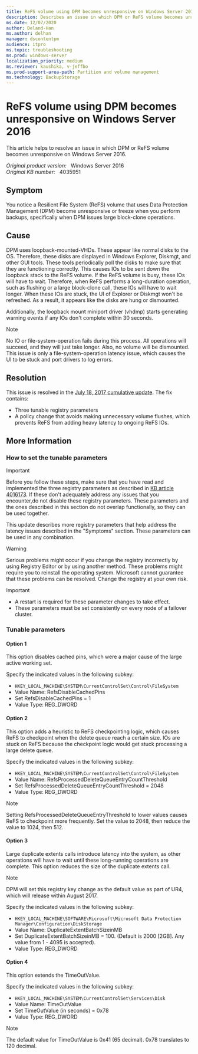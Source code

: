 ```yaml
---
title: ReFS volume using DPM becomes unresponsive on Windows Server 2016
description: Describes an issue in which DPM or ReFS volume becomes unresponsive on Windows Server 2016.
ms.date: 12/07/2020
author: Deland-Han
ms.author: delhan 
manager: dscontentpm
audience: itpro
ms.topic: troubleshooting
ms.prod: windows-server
localization_priority: medium
ms.reviewer: kaushika, v-jeffbo
ms.prod-support-area-path: Partition and volume management
ms.technology: BackupStorage
---
```

# ReFS volume using DPM becomes unresponsive on Windows Server 2016

This article helps to resolve an issue in which DPM or ReFS volume becomes unresponsive on Windows Server 2016.

_Original product version:_ &nbsp; Windows Server 2016  
_Original KB number:_ &nbsp; 4035951

## Symptom

You notice a Resilient File System (ReFS) volume that uses Data Protection Management (DPM) become unresponsive or freeze when you perform backups, specifically when DPM issues large block-clone operations.

## Cause  

DPM uses loopback-mounted-VHDs. These appear like normal disks to the OS. Therefore, these disks are displayed in Windows Explorer, Diskmgt, and other GUI tools. These tools periodically poll the disks to make sure that they are functioning correctly. This causes IOs to be sent down the loopback stack to the ReFS volume. If the ReFS volume is busy, these IOs will have to wait. Therefore, when ReFS performs a long-duration operation, such as flushing or a large block-clone call, these IOs will have to wait longer. When these IOs are stuck, the UI of Explorer or Diskmgt won't be refreshed. As a result, it appears like the disks are hung or dismounted.

Additionally, the loopback mount miniport driver (vhdmp) starts generating warning events if any IOs don't complete within 30 seconds.

> [!NOTE]
> No IO or file-system-operation fails during this process. All operations will succeed, and they will just take longer. Also, no volume will be dismounted. This issue is only a file-system-operation latency issue, which causes the UI to be stuck and port drivers to log errors.

## Resolution

This issue is resolved in the [July 18, 2017 cumulative update](https://support.microsoft.com/help/4025334/). The fix contains:

- Three tunable registry parameters
- A policy change that avoids making unnecessary volume flushes, which prevents ReFS from adding heavy latency to ongoing ReFS IOs.

## More Information

### How to set the tunable parameters

> [!IMPORTANT]
> Before you follow these steps, make sure that you have read and implemented the three registry parameters as described in [KB article 4016173](https://support.microsoft.com/help/4016173/fix-heavy-memory-usage-in-refs-on-windows-server-2016-and-windows-10). If these don't adequately address any issues that you encounter,do not disable these registry parameters. These parameters and the ones described in this section do not overlap functionally, so they can be used together.  

This update describes more registry parameters that help address the latency issues described in the "Symptoms" section. These parameters can be used in any combination.  

> [!Warning]
> Serious problems might occur if you change the registry incorrectly by using Registry Editor or by using another method. These problems might require you to reinstall the operating system. Microsoft cannot guarantee that these problems can be resolved. Change the registry at your own risk.  

> [!IMPORTANT]
>
> - A restart is required for these parameter changes to take effect.
> - These parameters must be set consistently on every node of a failover cluster.

### Tunable parameters

#### Option 1

This option disables cached pins, which were a major cause of the large active working set.  

Specify the indicated values in the following subkey:  

- `HKEY_LOCAL_MACHINE\SYSTEM\CurrentControlSet\Control\FileSystem`
- Value Name: RefsDisableCachedPins  
- Set RefsDisableCachedPins = 1
- Value Type: REG_DWORD

#### Option 2

This option adds a heuristic to ReFS checkpointing logic, which causes ReFS to checkpoint when the delete queue reach a certain size. IOs are stuck on ReFS because the checkpoint logic would get stuck processing a large delete queue.  

Specify the indicated values in the following subkey:  

- `HKEY_LOCAL_MACHINE\SYSTEM\CurrentControlSet\Control\FileSystem`
- Value Name: RefsProcessedDeleteQueueEntryCountThreshold  
- Set RefsProcessedDeleteQueueEntryCountThreshold = 2048  
- Value Type: REG_DWORD

> [!Note]
> Setting RefsProcessedDeleteQueueEntryThreshold to lower values causes ReFS to checkpoint more frequently. Set the value to 2048, then reduce the value to 1024, then 512.  

#### Option 3

Large duplicate extents calls introduce latency into the system, as other operations will have to wait until these long-running operations are complete. This option reduces the size of the duplicate extents call.

> [!Note]
> DPM will set this registry key change as the default value as part of UR4, which will release within August 2017.

Specify the indicated values in the following subkey:  

- `HKEY_LOCAL_MACHINE\SOFTWARE\Microsoft\Microsoft Data Protection Manager\Configuration\DiskStorage`
- Value Name: DuplicateExtentBatchSizeinMB
- Set DuplicateExtentBatchSizeinMB = 100. (Default is 2000 [2GB]. Any value from 1 - 4095 is accepted).
- Value Type: REG_DWORD

#### Option 4

This option extends the TimeOutValue.  

Specify the indicated values in the following subkey:  

- `HKEY_LOCAL_MACHINE\SYSTEM\CurrentControlSet\Services\Disk`
- Value Name: TimeOutValue  
- Set TimeOutValue (in seconds) = 0x78  
- Value Type: REG_DWORD

> [!Note]
> The default value for TimeOutValue is 0x41 (65 decimal). 0x78 translates to 120 decimal.
